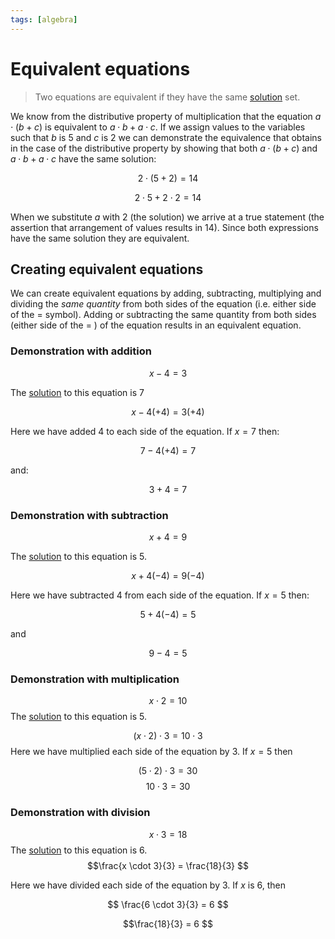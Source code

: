 ```yaml
---
tags: [algebra]
---
```


# Equivalent equations

> Two equations are equivalent if they have the same
> [solution](Algebra%20key%20terms.md#678811) set.

We know from the distributive property of multiplication that the equation
$a \cdot (b + c )$ is equivalent to $a \cdot b + a \cdot c$. If we assign values
to the variables such that $b$ is $5$ and $c$ is $2$ we can demonstrate the
equivalence that obtains in the case of the distributive property by showing
that both $a \cdot (b + c )$ and $a \cdot b + a \cdot c$ have the same solution:

$$ 2 \cdot (5 + 2) = 14 $$

$$ 2 \cdot 5 + 2 \cdot 2 =14 $$

When we substitute $a$ with $2$ (the solution) we arrive at a true statement
(the assertion that arrangement of values results in $14$). Since both
expressions have the same solution they are equivalent.

## Creating equivalent equations

We can create equivalent equations by adding, subtracting, multiplying and
dividing the _same quantity_ from both sides of the equation (i.e. either side
of the $=$ symbol). Adding or subtracting the same quantity from both sides
(either side of the $=$ ) of the equation results in an equivalent equation.

### Demonstration with addition

$$
x - 4 = 3
$$

The [solution](Algebra%20key%20terms.md#678811) to this equation is $7$

$$
x -
4 (+4) = 3 (+ 4)
$$

Here we have added $4$ to each side of the equation. If $x = 7$ then:

$$ 7 - 4 (+ 4) = 7 $$

and:

$$ 3 + 4 = 7 $$

### Demonstration with subtraction

$$
x + 4 = 9
$$

The [solution](Algebra%20key%20terms.md#678811) to this equation is $5$.

$$
x +
4 (-4) = 9(-4)
$$

Here we have subtracted $4$ from each side of the equation. If $x = 5$ then:

$$ 5 + 4 (-4) = 5 $$

and

$$ 9 - 4 = 5 $$

### Demonstration with multiplication

$$x \cdot 2 = 10  $$ The [solution](Algebra%20key%20terms.md#678811) to this
equation is $5$.

$$
(x \cdot 2) \cdot 3 = 10 \cdot 3 $$ Here we have multiplied each side of the
equation by $3$. If $x =5$ then

$$ (5 \cdot 2) \cdot 3 = 30$$
$$ 10 \cdot 3 = 30$$

### Demonstration with division

$$x \cdot 3 = 18  $$
The [solution](Algebra%20key%20terms.md#678811) to this equation is $6$.
$$\frac{x
\cdot 3}{3} = \frac{18}{3}
$$

Here we have divided each side of the equation by $3$. If $x$ is 6, then

$$
\frac{6
\cdot 3}{3} = 6
$$

$$\frac{18}{3} = 6 $$
